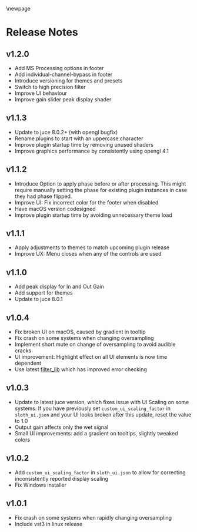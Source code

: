 \newpage

# Release Notes

## v1.2.0
- Add MS Processing options in footer
- Add individual-channel-bypass in footer
- Introduce versioning for themes and presets
- Switch to high precision filter
- Improve UI behaviour
- Improve gain slider peak display shader

## v1.1.3
- Update to juce 8.0.2+ (with opengl bugfix)
- Rename plugins to start with an uppercase character
- Improve plugin startup time by removing unused shaders
- Improve graphics performance by consistently using opengl 4.1

## v1.1.2
- Introduce Option to apply phase before or after processing. This might require manually setting the phase for existing plugin instances in case they had phase flipped.
- Improve UI: Fix incorrect color for the footer when disabled
- Have macOS version codesigned
- Improve plugin startup time by avoiding unnecessary theme load

## v1.1.1
- Apply adjustments to themes to match upcoming plugin release
- Improve UX: Menu closes when any of the controls are used

## v1.1.0
- Add peak display for In and Out Gain
- Add support for themes
- Update to juce 8.0.1

## v1.0.4
- Fix broken UI on macOS, caused by gradient in tooltip
- Fix crash on some systems when changing oversampling
- Implement short mute on change of oversampling to avoid audible cracks
- UI improvement: Highlight effect on all UI elements is now time dependent
- Use latest [filter_lib](https://github.com/darkpalacestudio/filter_lib/releases/tag/v0.1.2) which has improved error
  checking

## v1.0.3
- Update to latest juce version, which fixes issue with UI Scaling on some systems. If you have previously set
  `custom_ui_scaling_factor` in `sloth_ui.json` and your UI looks broken after this update, reset the value to 1.0
- Output gain affects only the wet signal
- Small UI improvements: add a gradient on tooltips, slightly tweaked colors

## v1.0.2
- Add `custom_ui_scaling_factor` in `sloth_ui.json` to allow for correcting inconsistently reported display scaling
- Fix Windows installer

## v1.0.1
- Fix crash on some systems when rapidly changing oversampling
- Include vst3 in linux release
